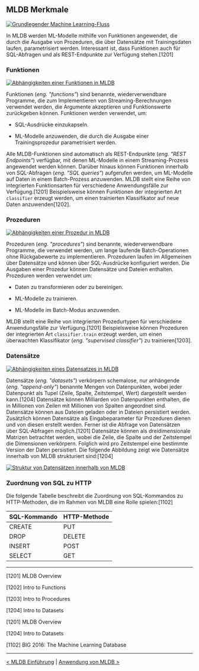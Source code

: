 ## MLDB Merkmale

[![Grundlegender Machine Learning-Fluss](./statics/11_mldb/BasicMLFlow.png)](./statics/11_mldb/BasicMLFlow.png)

In MLDB werden ML-Modelle mithilfe von Funktionen angewendet, die durch die Ausgabe von Prozeduren, die über Datensätze mit Trainingsdaten laufen, parametrisiert werden. Interessant ist, dass Funktionen auch für SQL-Abfragen und als REST-Endpunkte zur Verfügung stehen.[1201]

### Funktionen

[![Abhängigkeiten einer Funktionen in MLDB](./statics/11_mldb/Functions.png)](./statics/11_mldb/Functions.png)

Funktionen (_eng. "functions"_) sind benannte, wiederverwendbare Programme, die zum Implementieren von Streaming-Berechnungen verwendet werden, die Argumente akzeptieren und Funktionswerte zurückgeben können. Funktionen werden verwendet, um:

- SQL-Ausdrücke einzukapseln.

- ML-Modelle anzuwenden, die durch die Ausgabe einer Trainingsprozedur parametrisiert werden.

Alle MLDB-Funktionen sind automatisch als REST-Endpunkte (_eng. "REST Endpoints"_) verfügbar, mit denen ML-Modelle in einem Streaming-Prozess angewendet werden können. Darüber hinaus können Funktionen innerhalb von SQL-Abfragen (_eng. "SQL queries"_) aufgerufen werden, um ML-Modelle auf Daten in einem Batch-Prozess anzuwenden. MLDB stellt eine Reihe von integrierten Funktionsarten für verschiedene Anwendungsfälle zur Verfügung.[1201] Beispielsweise können Funktionen der integrierten Art `classifier` erzeugt werden, um einen trainierten Klassifikator auf neue Daten anzuwenden[1202].

### Prozeduren

[![Abhängigkeiten einer Prozedur in MLDB](./statics/11_mldb/Procedures.png)](./statics/11_mldb/Procedures.png)

Prozeduren (_eng. "procedures"_) sind benannte, wiederverwendbare Programme, die verwendet werden, um lange laufende Batch-Operationen ohne Rückgabewerte zu implementieren. Prozeduren laufen im Allgemeinen über Datensätze und können über SQL-Ausdrücke konfiguriert werden. Die Ausgaben einer Prozedur können Datensätze und Dateien enthalten. Prozeduren werden verwendet um:

- Daten zu transformieren oder zu bereinigen.

- ML-Modelle zu trainieren.

- ML-Modelle im Batch-Modus anzuwenden.

MLDB stellt eine Reihe von integrierten Prozedurtypen für verschiedene Anwendungsfälle zur Verfügung.[1201] Beispielsweise können Prozeduren der integrierten Art `classifier.train` erzeugt werden, um einen überwachten Klassifikator (_eng. "supervised classifier"_) zu trainieren[1203].

### Datensätze

[![Abhängigkeiten eines Datensatzes in MLDB](./statics/11_mldb/Datasets.png)](./statics/11_mldb/Datasets.png)

Datensätze (_eng. "datasets"_) verkörpern schemalose, nur anhängende (_eng. "append-only"_) benannte Mengen von Datenpunkten, wobei jeder Datenpunkt als Tupel (Zeile, Spalte, Zeitstempel, Wert) dargestellt werden kann.[1204] Datensätze können Milliarden von Datenpunkten enthalten, die in Millionen von Zeilen mit Millionen von Spalten angeordnet sind. Datensätze können aus Dateien geladen oder in Dateien persistiert werden. Zusätzlich können Datensätze als Eingabeparameter für Prozeduren dienen und von diesen erstellt werden. Ferner ist die Abfrage von Datensätzen über SQL-Abfragen möglich.[1201] Datensätze können als dreidimensionale Matrizen betrachtet werden, wobei die Zeile, die Spalte und der Zeitstempel die Dimensionen verkörpern. Folglich wird pro Zeitstempel eine bestimmte Version der Daten persistiert. Die folgende Abbildung zeigt wie Datensätze innerhalb von MLDB strukturiert sind:[1204]

[![Struktur von Datensätzen innerhalb von MLDB](./statics/11_mldb/SlicedDataset.png)](./statics/11_mldb/SlicedDataset.png)

### Zuordnung von SQL zu HTTP

Die folgende Tabelle beschreibt die Zuordnung von SQL-Kommandos zu HTTP-Methoden, die im Rahmen von MLDB eine Rolle spielen:[1102]

| **SQL-Kommando** | **HTTP-Methode** |
| ---------------- | ---------------- |
| CREATE           | PUT              |
| DROP             | DELETE           |
| INSERT           | POST             |
| SELECT           | GET              |

---

[1201] MLDB Overview

[1202] Intro to Functions

[1203] Intro to Procedures

[1204] Intro to Datasets

[1201] MLDB Overview

[1204] Intro to Datasets

[1102] BIG 2016: The Machine Learning Database

---

[< MLDB Einführung](11_mldb_intro.md) | [Anwendung von MLDB >](13_mldb_example.md)
